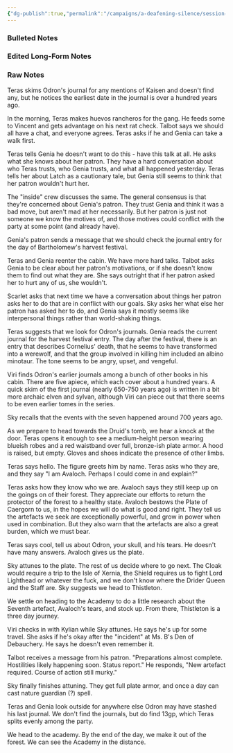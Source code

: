 ```yaml
---
{"dg-publish":true,"permalink":"/campaigns/a-deafening-silence/session-notes/session-57/"}
---
```



### Bulleted Notes

### Edited Long-Form Notes 

### Raw Notes
Teras skims Odron's journal for any mentions of Kaisen and doesn't find any, but he notices the earliest date in the journal is over a hundred years ago.

In the morning, Teras makes huevos rancheros for the gang. He feeds some to Vincent and gets advantage on his next rat check. Talbot says we should all have a chat, and everyone agrees. Teras asks if he and Genia can take a walk first.

Teras tells Genia he doesn't want to do this - have this talk at all. He asks what she knows about her patron. They have a hard conversation about who Teras trusts, who Genia trusts, and what all happened yesterday. Teras tells her about Latch as a cautionary tale, but Genia still seems to think that her patron wouldn't hurt her. 

The "inside" crew discusses the same. The general consensus is that they're concerned about Genia's patron. They trust Genia and think it was a bad move, but aren't mad at her necessarily. But her patron is just not someone we know the motives of, and those motives could conflict with the party at some point (and already have).

Genia's patron sends a message that we should check the journal entry for the day of Bartholomew's harvest festival.

Teras and Genia reenter the cabin. We have more hard talks. Talbot asks Genia to be clear about her patron's motivations, or if she doesn't know them to find out what they are. She says outright that if her patron asked her to hurt any of us, she wouldn't.

Scarlet asks that next time we have a conversation about things her patron asks her to do that are in conflict with our goals. Sky asks her what else her patron has asked her to do, and Genia says it mostly seems like interpersonal things rather than world-shaking things.

Teras suggests that we look for Odron's journals. Genia reads the current journal for the harvest festival entry. The day after the festival, there is an entry that describes Cornelius' death, that he seems to have transformed into a werewolf, and that the group involved in killing him included an albino minotaur. The tone seems to be angry, upset, and vengeful. 

Viri finds Odron's earlier journals among a bunch of other books in his cabin. There are five apiece, which each cover about a hundred years. A quick skim of the first journal (nearly 650-750 years ago) is written in a bit more archaic elven and sylvan, although Viri can piece out that there seems to be even earlier tomes in the series.

Sky recalls that the events with the seven happened around 700 years ago.

As we prepare to head towards the Druid's tomb, we hear a knock at the door. Teras opens it enough to see a medium-height person wearing blueish robes and a red waistband over full, bronze-ish plate armor. A hood is raised, but empty. Gloves and shoes indicate the presence of other limbs.

Teras says hello. The figure greets him by name. Teras asks who they are, and they say "I am Avaloch. Perhaps I could come in and explain?"

Teras asks how they know who we are. Avaloch says they still keep up on the goings on of their forest. They appreciate our efforts to return the protector of the forest to a healthy state. Avaloch bestows the Plate of Caergorn to us, in the hopes we will do what is good and right. They tell us the artefacts we seek are exceptionally powerful, and grow in power when used in combination. But they also warn that the artefacts are also a great burden, which we must bear.

Teras says cool, tell us about Odron, your skull, and his tears. He doesn't have many answers. Avaloch gives us the plate.

Sky attunes to the plate. The rest of us decide where to go next. The Cloak would require a trip to the Isle of Xernia, the Shield requires us to fight Lord Lighthead or whatever the fuck, and we don't know where the Drider Queen and the Staff are. Sky suggests we head to Thistleton.

We settle on heading to the Academy to do a little research about the Seventh artefact, Avaloch's tears, and stock up. From there, Thistleton is a three day journey. 

Viri checks in with Kylian while Sky attunes. He says he's up for some travel. She asks if he's okay after the "incident" at Ms. B's Den of Debauchery. He says he doesn't even remember it.

Talbot receives a message from his patron. "Preparations almost complete. Hostilities likely happening soon. Status report." He responds, "New artefact required. Course of action still murky."

Sky finally finishes attuning. They get full plate armor, and once a day can cast nature guardian (?) spell.

Teras and Genia look outside for anywhere else Odron may have stashed his last journal. We don't find the journals, but do find 13gp, which Teras splits evenly among the party.

We head to the academy. By the end of the day, we make it out of the forest. We can see the Academy in the distance. 